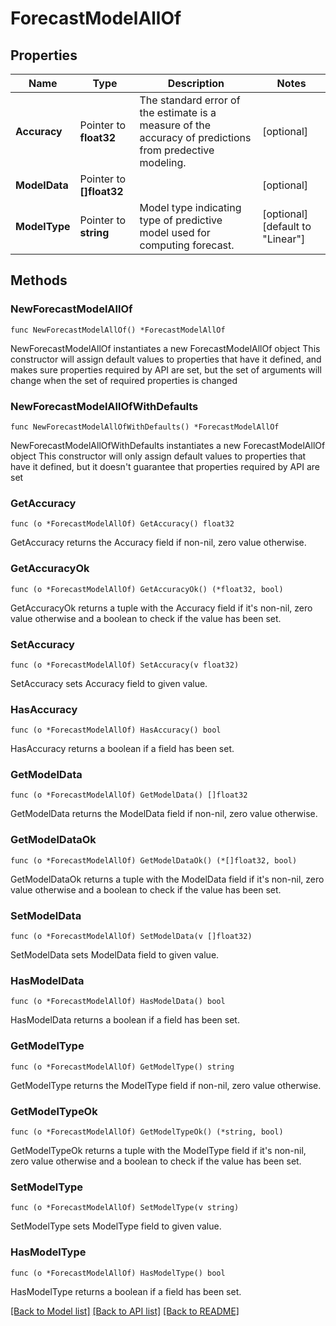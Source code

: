 # ForecastModelAllOf

## Properties

Name | Type | Description | Notes
------------ | ------------- | ------------- | -------------
**Accuracy** | Pointer to **float32** | The standard error of the estimate is a measure of the accuracy of predictions from predective modeling. | [optional] 
**ModelData** | Pointer to **[]float32** |  | [optional] 
**ModelType** | Pointer to **string** | Model type indicating type of predictive model used for computing forecast. | [optional] [default to "Linear"]

## Methods

### NewForecastModelAllOf

`func NewForecastModelAllOf() *ForecastModelAllOf`

NewForecastModelAllOf instantiates a new ForecastModelAllOf object
This constructor will assign default values to properties that have it defined,
and makes sure properties required by API are set, but the set of arguments
will change when the set of required properties is changed

### NewForecastModelAllOfWithDefaults

`func NewForecastModelAllOfWithDefaults() *ForecastModelAllOf`

NewForecastModelAllOfWithDefaults instantiates a new ForecastModelAllOf object
This constructor will only assign default values to properties that have it defined,
but it doesn't guarantee that properties required by API are set

### GetAccuracy

`func (o *ForecastModelAllOf) GetAccuracy() float32`

GetAccuracy returns the Accuracy field if non-nil, zero value otherwise.

### GetAccuracyOk

`func (o *ForecastModelAllOf) GetAccuracyOk() (*float32, bool)`

GetAccuracyOk returns a tuple with the Accuracy field if it's non-nil, zero value otherwise
and a boolean to check if the value has been set.

### SetAccuracy

`func (o *ForecastModelAllOf) SetAccuracy(v float32)`

SetAccuracy sets Accuracy field to given value.

### HasAccuracy

`func (o *ForecastModelAllOf) HasAccuracy() bool`

HasAccuracy returns a boolean if a field has been set.

### GetModelData

`func (o *ForecastModelAllOf) GetModelData() []float32`

GetModelData returns the ModelData field if non-nil, zero value otherwise.

### GetModelDataOk

`func (o *ForecastModelAllOf) GetModelDataOk() (*[]float32, bool)`

GetModelDataOk returns a tuple with the ModelData field if it's non-nil, zero value otherwise
and a boolean to check if the value has been set.

### SetModelData

`func (o *ForecastModelAllOf) SetModelData(v []float32)`

SetModelData sets ModelData field to given value.

### HasModelData

`func (o *ForecastModelAllOf) HasModelData() bool`

HasModelData returns a boolean if a field has been set.

### GetModelType

`func (o *ForecastModelAllOf) GetModelType() string`

GetModelType returns the ModelType field if non-nil, zero value otherwise.

### GetModelTypeOk

`func (o *ForecastModelAllOf) GetModelTypeOk() (*string, bool)`

GetModelTypeOk returns a tuple with the ModelType field if it's non-nil, zero value otherwise
and a boolean to check if the value has been set.

### SetModelType

`func (o *ForecastModelAllOf) SetModelType(v string)`

SetModelType sets ModelType field to given value.

### HasModelType

`func (o *ForecastModelAllOf) HasModelType() bool`

HasModelType returns a boolean if a field has been set.


[[Back to Model list]](../README.md#documentation-for-models) [[Back to API list]](../README.md#documentation-for-api-endpoints) [[Back to README]](../README.md)


